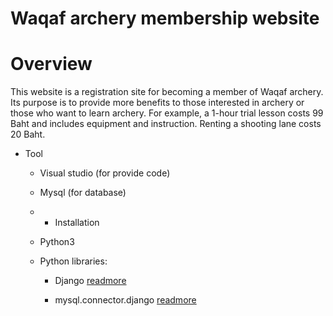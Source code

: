 # Waqaf archery membership website

# Overview
This website is a registration site for becoming a member of Waqaf archery. Its purpose is to provide more benefits to those interested in archery or those who want to learn archery. For example, a 1-hour trial lesson costs 99 Baht and includes equipment and instruction. Renting a shooting lane costs 20 Baht.
-   Tool
    
    -   Visual studio (for provide code)
    -   Mysql (for database)
    - -   Installation
    
    -   Python3
    -   Python libraries:
        -   Django  [readmore](https://www.djangoproject.com/start/overview/)
            
        -   mysql.connector.django  [readmore](https://dev.mysql.com/doc/connector-python/en/connector-python-django-backend.html)



